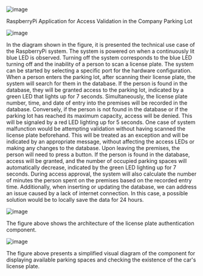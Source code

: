 ![image](https://github.com/user-attachments/assets/b865e13f-a3b6-4614-989d-1b58df599a2d)

RaspberryPi Application for Access Validation in the Company Parking Lot

![image](https://github.com/user-attachments/assets/54c8acb8-af47-4df8-9e1a-9fed1492fee2)

In the diagram shown in the figure, it is presented the technical use case of the RaspberryPi system. The system is powered on when a continuously lit blue LED is observed. Turning off the system corresponds to the blue LED turning off and the inability of a person to scan a license plate. The system can be started by selecting a specific port for the hardware configuration. 
When a person enters the parking lot, after scanning their license plate, the system will search for them in the database. If the person is found in the database, they will be granted access to the parking lot, indicated by a green LED that lights up for 7 seconds. Simultaneously, the license plate number, time, and date of entry into the premises will be recorded in the database. Conversely, if the person is not found in the database or if the parking lot has reached its maximum capacity, access will be denied. This will be signaled by a red LED lighting up for 5 seconds. 
One case of system malfunction would be attempting validation without having scanned the license plate beforehand. This will be treated as an exception and will be indicated by an appropriate message, without affecting the access LEDs or making any changes to the database.
Upon leaving the premises, the person will need to press a button. If the person is found in the database, access will be granted, and the number of occupied parking spaces will automatically decrease, indicated by the green LED lighting up for 7 seconds. During access approval, the system will also calculate the number of minutes the person spent on the premises based on the recorded entry time.
Additionally, when inserting or updating the database, we can address an issue caused by a lack of internet connection. In this case, a possible solution would be to locally save the data for 24 hours.

![image](https://github.com/user-attachments/assets/ff0b8233-2343-4ec8-90fa-5b00850c2df2)

The figure above shows the architecture of the license plate authentication component.

![image](https://github.com/user-attachments/assets/5d0ae0c0-09e0-491d-b24a-eea46160b0eb)

The figure above presents a simplified visual diagram of the component for displaying available parking spaces and checking the existence of the car's license plate.
